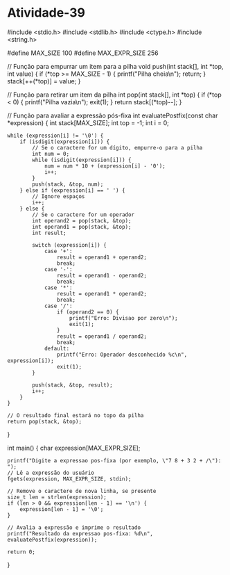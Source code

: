 # Atividade-39

#include <stdio.h>
#include <stdlib.h>
#include <ctype.h>
#include <string.h>

#define MAX_SIZE 100
#define MAX_EXPR_SIZE 256

// Função para empurrar um item para a pilha
void push(int stack[], int *top, int value) {
    if (*top >= MAX_SIZE - 1) {
        printf("Pilha cheia\n");
        return;
    }
    stack[++(*top)] = value;
}

// Função para retirar um item da pilha
int pop(int stack[], int *top) {
    if (*top < 0) {
        printf("Pilha vazia\n");
        exit(1);
    }
    return stack[(*top)--];
}

// Função para avaliar a expressão pós-fixa
int evaluatePostfix(const char *expression) {
    int stack[MAX_SIZE];
    int top = -1;
    int i = 0;

    while (expression[i] != '\0') {
        if (isdigit(expression[i])) {
            // Se o caractere for um dígito, empurre-o para a pilha
            int num = 0;
            while (isdigit(expression[i])) {
                num = num * 10 + (expression[i] - '0');
                i++;
            }
            push(stack, &top, num);
        } else if (expression[i] == ' ') {
            // Ignore espaços
            i++;
        } else {
            // Se o caractere for um operador
            int operand2 = pop(stack, &top);
            int operand1 = pop(stack, &top);
            int result;

            switch (expression[i]) {
                case '+':
                    result = operand1 + operand2;
                    break;
                case '-':
                    result = operand1 - operand2;
                    break;
                case '*':
                    result = operand1 * operand2;
                    break;
                case '/':
                    if (operand2 == 0) {
                        printf("Erro: Divisao por zero\n");
                        exit(1);
                    }
                    result = operand1 / operand2;
                    break;
                default:
                    printf("Erro: Operador desconhecido %c\n", expression[i]);
                    exit(1);
            }

            push(stack, &top, result);
            i++;
        }
    }

    // O resultado final estará no topo da pilha
    return pop(stack, &top);
}

int main() {
    char expression[MAX_EXPR_SIZE];

    printf("Digite a expressao pos-fixa (por exemplo, \"7 8 + 3 2 + /\"): ");
    // Lê a expressão do usuário
    fgets(expression, MAX_EXPR_SIZE, stdin);

    // Remove o caractere de nova linha, se presente
    size_t len = strlen(expression);
    if (len > 0 && expression[len - 1] == '\n') {
        expression[len - 1] = '\0';
    }

    // Avalia a expressão e imprime o resultado
    printf("Resultado da expressao pos-fixa: %d\n", evaluatePostfix(expression));

    return 0;
}
